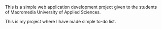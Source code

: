 This is a simple web application development project given to the students of Macromedia University of Applied Sciences.

This is my project where I have made simple to-do list.
